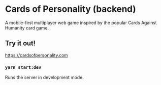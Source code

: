 # Cards of Personality (backend)
A mobile-first multiplayer web game inspired by the popular Cards Against Humanity card game.

## Try it out!
https://cardsofpersonality.com

### `yarn start:dev`

Runs the server in development mode.<br />
